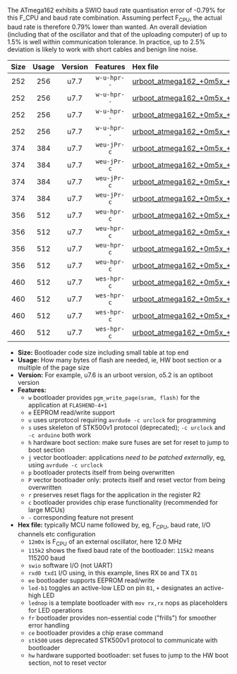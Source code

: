 The ATmega162 exhibits a SWIO baud rate quantisation error of -0.79% for this F_CPU and baud rate combination. Assuming perfect F<sub>CPU</sub>, the actual baud rate is therefore 0.79% lower than wanted. An overall deviation (including that of the oscillator and that of the uploading computer) of up to 1.5% is well within communication tolerance. In practice, up to 2.5% deviation is likely to work with short cables and benign line noise.

|Size|Usage|Version|Features|Hex file|
|:-:|:-:|:-:|:-:|:--|
|252|256|u7.7|`w-u-hpr--`|[urboot_atmega162_+0m5x_++14k4_swio_rxb2_txb3_led+b0_hw.hex](https://raw.githubusercontent.com/stefanrueger/urboot.hex/main/mcus/atmega162/external_oscillator/fcpu_+0m5x/br_++14k4/urboot_atmega162_+0m5x_++14k4_swio_rxb2_txb3_led+b0_hw.hex)|
|252|256|u7.7|`w-u-hpr--`|[urboot_atmega162_+0m5x_++14k4_swio_rxb2_txb3_lednop_hw.hex](https://raw.githubusercontent.com/stefanrueger/urboot.hex/main/mcus/atmega162/external_oscillator/fcpu_+0m5x/br_++14k4/urboot_atmega162_+0m5x_++14k4_swio_rxb2_txb3_lednop_hw.hex)|
|252|256|u7.7|`w-u-hpr--`|[urboot_atmega162_+0m5x_++14k4_swio_rxd0_txd1_led+b0_hw.hex](https://raw.githubusercontent.com/stefanrueger/urboot.hex/main/mcus/atmega162/external_oscillator/fcpu_+0m5x/br_++14k4/urboot_atmega162_+0m5x_++14k4_swio_rxd0_txd1_led+b0_hw.hex)|
|252|256|u7.7|`w-u-hpr--`|[urboot_atmega162_+0m5x_++14k4_swio_rxd0_txd1_lednop_hw.hex](https://raw.githubusercontent.com/stefanrueger/urboot.hex/main/mcus/atmega162/external_oscillator/fcpu_+0m5x/br_++14k4/urboot_atmega162_+0m5x_++14k4_swio_rxd0_txd1_lednop_hw.hex)|
|374|384|u7.7|`weu-jPr-c`|[urboot_atmega162_+0m5x_++14k4_swio_rxb2_txb3_ee_led+b0_fr_ce.hex](https://raw.githubusercontent.com/stefanrueger/urboot.hex/main/mcus/atmega162/external_oscillator/fcpu_+0m5x/br_++14k4/urboot_atmega162_+0m5x_++14k4_swio_rxb2_txb3_ee_led+b0_fr_ce.hex)|
|374|384|u7.7|`weu-jPr-c`|[urboot_atmega162_+0m5x_++14k4_swio_rxb2_txb3_ee_lednop_fr_ce.hex](https://raw.githubusercontent.com/stefanrueger/urboot.hex/main/mcus/atmega162/external_oscillator/fcpu_+0m5x/br_++14k4/urboot_atmega162_+0m5x_++14k4_swio_rxb2_txb3_ee_lednop_fr_ce.hex)|
|374|384|u7.7|`weu-jPr-c`|[urboot_atmega162_+0m5x_++14k4_swio_rxd0_txd1_ee_led+b0_fr_ce.hex](https://raw.githubusercontent.com/stefanrueger/urboot.hex/main/mcus/atmega162/external_oscillator/fcpu_+0m5x/br_++14k4/urboot_atmega162_+0m5x_++14k4_swio_rxd0_txd1_ee_led+b0_fr_ce.hex)|
|374|384|u7.7|`weu-jPr-c`|[urboot_atmega162_+0m5x_++14k4_swio_rxd0_txd1_ee_lednop_fr_ce.hex](https://raw.githubusercontent.com/stefanrueger/urboot.hex/main/mcus/atmega162/external_oscillator/fcpu_+0m5x/br_++14k4/urboot_atmega162_+0m5x_++14k4_swio_rxd0_txd1_ee_lednop_fr_ce.hex)|
|356|512|u7.7|`weu-hpr-c`|[urboot_atmega162_+0m5x_++14k4_swio_rxb2_txb3_ee_led+b0_fr_ce_hw.hex](https://raw.githubusercontent.com/stefanrueger/urboot.hex/main/mcus/atmega162/external_oscillator/fcpu_+0m5x/br_++14k4/urboot_atmega162_+0m5x_++14k4_swio_rxb2_txb3_ee_led+b0_fr_ce_hw.hex)|
|356|512|u7.7|`weu-hpr-c`|[urboot_atmega162_+0m5x_++14k4_swio_rxb2_txb3_ee_lednop_fr_ce_hw.hex](https://raw.githubusercontent.com/stefanrueger/urboot.hex/main/mcus/atmega162/external_oscillator/fcpu_+0m5x/br_++14k4/urboot_atmega162_+0m5x_++14k4_swio_rxb2_txb3_ee_lednop_fr_ce_hw.hex)|
|356|512|u7.7|`weu-hpr-c`|[urboot_atmega162_+0m5x_++14k4_swio_rxd0_txd1_ee_led+b0_fr_ce_hw.hex](https://raw.githubusercontent.com/stefanrueger/urboot.hex/main/mcus/atmega162/external_oscillator/fcpu_+0m5x/br_++14k4/urboot_atmega162_+0m5x_++14k4_swio_rxd0_txd1_ee_led+b0_fr_ce_hw.hex)|
|356|512|u7.7|`weu-hpr-c`|[urboot_atmega162_+0m5x_++14k4_swio_rxd0_txd1_ee_lednop_fr_ce_hw.hex](https://raw.githubusercontent.com/stefanrueger/urboot.hex/main/mcus/atmega162/external_oscillator/fcpu_+0m5x/br_++14k4/urboot_atmega162_+0m5x_++14k4_swio_rxd0_txd1_ee_lednop_fr_ce_hw.hex)|
|460|512|u7.7|`wes-hpr-c`|[urboot_atmega162_+0m5x_++14k4_swio_rxb2_txb3_ee_led+b0_fr_ce_stk500_hw.hex](https://raw.githubusercontent.com/stefanrueger/urboot.hex/main/mcus/atmega162/external_oscillator/fcpu_+0m5x/br_++14k4/urboot_atmega162_+0m5x_++14k4_swio_rxb2_txb3_ee_led+b0_fr_ce_stk500_hw.hex)|
|460|512|u7.7|`wes-hpr-c`|[urboot_atmega162_+0m5x_++14k4_swio_rxb2_txb3_ee_lednop_fr_ce_stk500_hw.hex](https://raw.githubusercontent.com/stefanrueger/urboot.hex/main/mcus/atmega162/external_oscillator/fcpu_+0m5x/br_++14k4/urboot_atmega162_+0m5x_++14k4_swio_rxb2_txb3_ee_lednop_fr_ce_stk500_hw.hex)|
|460|512|u7.7|`wes-hpr-c`|[urboot_atmega162_+0m5x_++14k4_swio_rxd0_txd1_ee_led+b0_fr_ce_stk500_hw.hex](https://raw.githubusercontent.com/stefanrueger/urboot.hex/main/mcus/atmega162/external_oscillator/fcpu_+0m5x/br_++14k4/urboot_atmega162_+0m5x_++14k4_swio_rxd0_txd1_ee_led+b0_fr_ce_stk500_hw.hex)|
|460|512|u7.7|`wes-hpr-c`|[urboot_atmega162_+0m5x_++14k4_swio_rxd0_txd1_ee_lednop_fr_ce_stk500_hw.hex](https://raw.githubusercontent.com/stefanrueger/urboot.hex/main/mcus/atmega162/external_oscillator/fcpu_+0m5x/br_++14k4/urboot_atmega162_+0m5x_++14k4_swio_rxd0_txd1_ee_lednop_fr_ce_stk500_hw.hex)|

- **Size:** Bootloader code size including small table at top end
- **Usage:** How many bytes of flash are needed, ie, HW boot section or a multiple of the page size
- **Version:** For example, u7.6 is an urboot version, o5.2 is an optiboot version
- **Features:**
  + `w` bootloader provides `pgm_write_page(sram, flash)` for the application at `FLASHEND-4+1`
  + `e` EEPROM read/write support
  + `u` uses urprotocol requiring `avrdude -c urclock` for programming
  + `s` uses skeleton of STK500v1 protocol (deprecated); `-c urclock` and `-c arduino` both work
  + `h` hardware boot section: make sure fuses are set for reset to jump to boot section
  + `j` vector bootloader: applications *need to be patched externally*, eg, using `avrdude -c urclock`
  + `p` bootloader protects itself from being overwritten
  + `P` vector bootloader only: protects itself and reset vector from being overwritten
  + `r` preserves reset flags for the application in the register R2
  + `c` bootloader provides chip erase functionality (recommended for large MCUs)
  + `-` corresponding feature not present
- **Hex file:** typically MCU name followed by, eg, F<sub>CPU</sub>, baud rate, I/O channels etc configuration
  + `12m0x` is F<sub>CPU</sub> of an external oscillator, here 12.0 MHz
  + `115k2` shows the fixed baud rate of the bootloader: `115k2` means 115200 baud
  + `swio` software I/O (not UART)
  + `rxd0 txd1` I/O using, in this example, lines RX `D0` and TX `D1`
  + `ee` bootloader supports EEPROM read/write
  + `led-b1` toggles an active-low LED on pin `B1`, `+` designates an active-high LED
  + `lednop` is a template bootloader with `mov rx,rx` nops as placeholders for LED operations
  + `fr` bootloader provides non-essential code ("frills") for smoother error handling
  + `ce` bootloader provides a chip erase command
  + `stk500` uses deprecated STK500v1 protocol to communicate with bootloader
  + `hw` hardware supported bootloader: set fuses to jump to the HW boot section, not to reset vector
